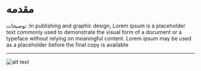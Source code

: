 # مقدمه
توضیحات :In publishing and graphic design, Lorem ipsum is a placeholder text commonly used to demonstrate the visual form of a document or a typeface without relying on meaningful content. Lorem ipsum may be used as a placeholder before the final copy is available

---


![alt text](image.jpg)